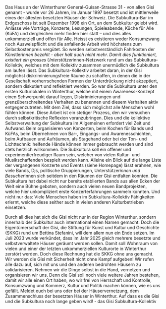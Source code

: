 

Das Haus an der Winterthurer General-Guisan-Strasse 31 - von allen Gisi genannt - wurde vor 26 Jahren, im Januar 1997 besetzt und ist mittlerweile eines der ältesten besetzten Häuser der Schweiz. Die Subkultura-Bar im Erdgeschoss ist seit Dezember 1998 ein Ort, an dem Subkultur gelebt wird. Anlässe wie Vorträge, Konzerte, Lesungen, Spieleabende, Küche für Alle (KüFA) und dergleichen mehr finden hier statt – und dies alles unkommerziell und offen für Alle. Heisst es existieren weder Konsumzwang noch Ausweispflicht und die anfallende Arbeit wird höchstens zum Selbstkostenpreis vergütet. So werden selbstverständlich Fahrkosten der Künstler*innen bezahlt - aber halt auch nicht mehr. Damit dies funktioniert, existiert ein grosses Unterstützer*innen-Netzwerk rund um das Subkultura-Kollektiv, welches mit dem Kollektiv zusammen unermüdlich die Subkultura am laufen lässt. Das Subkultura-Kollektiv arbeitet daran, in der Gisi möglichst diskriminierungsfreie Räume zu schaffen, in denen die in der Gesellschaft vorherrschenden Formen der Unterdrückung nicht akzeptiert, sondern diskutiert und reflektiert werden. So war die Subkultura unter den ersten Kulturlokalen in Winterthur, welche mit einem Awareness-Konzept einen Schwerpunkt darauf legen, Diskriminierungen und grenzüberschreitendes Verhalten zu benennen und diesem Verhalten aktiv entgegenzutreten. Mit dem Ziel, dass sich möglichst alle Menschen wohl fühlen können. Diese Arbeit ist ein stetiger Prozess, den wir versuchen durch selbstkritische Reflexion voranzubringen. Dies und die kollektive Selbstverwaltung der Subkultura im Allgemeinen erfordert viel Zeit und Aufwand. Beim organisieren von Konzerten, beim Kochen für Bands und KüFAs, beim Übernehmen von Bar-, Eingangs- und Awarenesschichten, beim Aufbauen und Aufräumen, als Stagehand oder bei der Ton- und Lichttechnik: helfende Hände können immer gebraucht werden und sind stets herzlich willkommen. Die Subkultura soll ein offener und experimentierfreudiger Raum sein, welcher von vielen Kultur- und Musikschaffenden bespielt werden kann. Alleine ein Blick auf die lange Liste der vergangenen Konzerte und Events (siehe Homepage) lässt erahnen, wie viele Bands, Djs, politische Gruppierungen, Unterstützer*innen und Besucher*innen sich seitdem in den Räumen der Gisi entfalten konnten. Die Subkultura hat dabei nicht nur bereits etablierten Bands aus allen Ecken der Welt eine Bühne geboten, sondern auch vielen neuen Bandprojekten, welche hier unkompliziert erste Konzerterfahrungen sammeln konnten. Und nicht nur das: Viele Menschen haben im Subkultura-Kollektiv Fähigkeiten erlernt, welche diese seither auch in vielen anderen Kulturbetrieben einsetzen. 

Durch all dies hat sich die Gisi nicht nur in der Region Winterthur, sondern innerhalb der Subkultur auch international einen Namen gemacht. Doch die Eigentümerschaft der Gisi, die Stiftung für Kunst und Kultur und Geschichte (SKKG) rund um Bettina Stefanini, will dem allem nun ein Ende setzen. Im Juli 2023 wurde verkündet, dass im Jahr 2025 gleich mehrere besetzte und selbstverwaltete Häuser geräumt werden sollen. Damit soll Wohnraum von vielen und einer der letzten unkommerziellen Kulturorte in Winterthur zerstört werden. Doch diese Rechnung hat die SKKG ohne uns gemacht. Wir werden die Gisi mit Sicherheit nicht ohne Kampf aufgeben! Wir rufen alle dazu auf, sich mit uns und den anderen bedrohten Häusern zu solidarisieren. Nehmen wir die Dinge selbst in die Hand, vernetzen und organisieren wir uns. Denn die Gisi soll noch viele weitere Jahren bestehen, damit wir alle einen Ort haben, wo wir frei von Herrschaft und Kontrolle, Konsumzwang und Kommerz, Kultur und Politik machen können, wie es uns gefällt. Meldet euch bei uns oder bei der Häuservernetzung, dem Zusammenschluss der besetzten Häuser in Winterthur. Auf dass es die Gisi und die Subkultura noch lange geben wird! - das Gisi Subkultura-Kollektiv 
